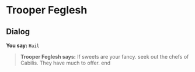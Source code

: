 # Trooper Feglesh
## Dialog

**You say:** `Hail`



>**Trooper Feglesh says:** If sweets are your fancy. seek out the chefs of Cabilis.  They have much to offer.
end





